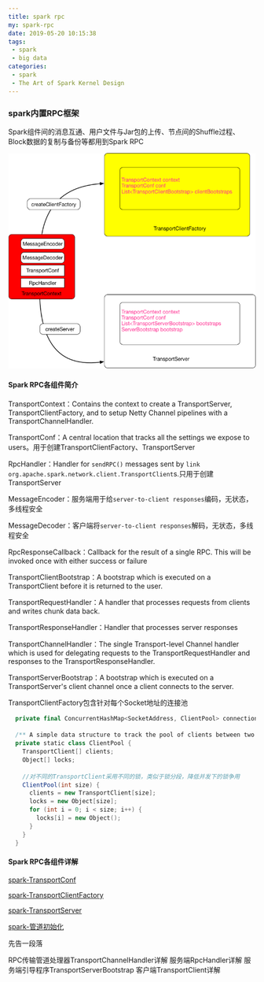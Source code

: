 ```yaml
---
title: spark rpc
my: spark-rpc
date: 2019-05-20 10:15:38
tags: 
 - spark
 - big data
categories: 
 - spark
 - The Art of Spark Kernel Design
---
```

### spark内置RPC框架
Spark组件间的消息互通、用户文件与Jar包的上传、节点间的Shuffle过程、Block数据的复制与备份等都用到Spark RPC

![](./spark-infrastructure/spark-rpc.png)

#### Spark RPC各组件简介

TransportContext：Contains the context to create a TransportServer, TransportClientFactory, and to setup Netty Channel pipelines with a TransportChannelHandler.

TransportConf：A central location that tracks all the settings we expose to users。用于创建TransportClientFactory、TransportServer

RpcHandler：Handler for `sendRPC()` messages sent by `link org.apache.spark.network.client.TransportClient`s.只用于创建TransportServer

MessageEncoder：服务端用于给`server-to-client responses`编码，无状态，多线程安全

MessageDecoder：客户端将`server-to-client responses`解码，无状态，多线程安全

RpcResponseCallback：Callback for the result of a single RPC. This will be invoked once with either success or failure

TransportClientBootstrap：A bootstrap which is executed on a TransportClient before it is returned to the user.

TransportRequestHandler：A handler that processes requests from clients and writes chunk data back.

TransportResponseHandler：Handler that processes server responses

TransportChannelHandler：The single Transport-level Channel handler which is used for delegating requests to the TransportRequestHandler and responses to the TransportResponseHandler.

TransportServerBootstrap：A bootstrap which is executed on a TransportServer's client channel once a client connects to the server.

TransportClientFactory包含针对每个Socket地址的连接池
```scala
  private final ConcurrentHashMap<SocketAddress, ClientPool> connectionPool;

  /** A simple data structure to track the pool of clients between two peer nodes. */
  private static class ClientPool {
    TransportClient[] clients;
    Object[] locks;

    //对不同的TransportClient采用不同的锁，类似于锁分段，降低并发下的锁争用
    ClientPool(int size) {
      clients = new TransportClient[size];
      locks = new Object[size];
      for (int i = 0; i < size; i++) {
        locks[i] = new Object();
      }
    }
  }
```
#### Spark RPC各组件详解

[spark-TransportConf](../../21/spark-TransportConf)

[spark-TransportClientFactory](../../21/spark-TransportClientFactory)

[spark-TransportServer](../../21/spark-TransportServer)

[spark-管道初始化](../../21/spark-initializePipeline)

先告一段落

RPC传输管道处理器TransportChannelHandler详解
服务端RpcHandler详解
服务端引导程序TransportServerBootstrap
客户端TransportClient详解
